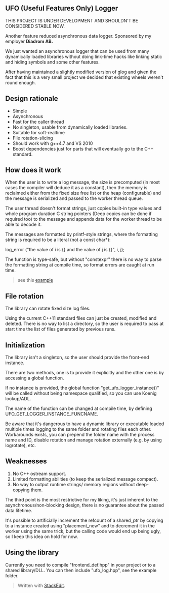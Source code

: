 

UFO (Useful Features Only) Logger
-----------
THIS PROJECT IS UNDER DEVELOPMENT AND SHOULDN'T BE CONSIDERED STABLE NOW.

Another feature reduced asynchronous data logger. Sponsored by my employer **Diadrom AB.**

We just wanted an asynchronous logger that can be used from many dynamically loaded libraries without doing link-time hacks like linking static and hiding symbols and some other features.

After having maintained a slightly modified version of glog and given the fact that this is a very small project we decided that existing wheels weren't round enough.

## Design rationale ##

 - Simple
 - Asynchronous
 - Fast for the caller thread
 - No singleton, usable from dynamically loaded libraries.
 - Suitable for soft-realtime
 - File rotation-slicing
 - Should work with g++4.7 and VS 2010
 - Boost dependencies just for parts that will eventually go to the C++ standard.

## How does it work ##

When the user is to write a log message, the size is precomputed (in most cases the compiler will deduce it as a constant), then the memory is reclaimed either from the fixed size free list or the heap (configurable) and the message is serialized and passed to the worker thread queue.

The user thread doesn't format strings, just copies built-in type values and whole program duration C string pointers (Deep copies can be done if required too) to the message and appends data for the worker thread to be able to decode it.

The messages are formatted by printf-style strings, where the formatting string is required to be a literal (not a const char*):

log_error ("the value of i is {} and the value of j is  {}", i, j);

The function is type-safe, but without "constexpr" there is no way to parse the formatting string at compile time, so format errors are caught at run time.

> see this [example](https://github.com/RafaGago/ufo-log/blob/master/example/overview.cpp)

## File rotation ##

The library can rotate fixed size log files.

Using the current C++11 standard files can just be created, modified and deleted. There is no way to list a directory, so the user is required to pass at start time the list of files generated by previous runs.

## Initialization ##

The library isn't a singleton, so the user should provide the front-end instance.

There are two methods, one is to provide it explicitly and the other one is by accessing a global function.

If no instance is provided, the global function "get_ufo_logger_instance()" will be called without being namespace qualified, so you can use Koenig lookup/ADL.

The name of the function can be changed at compile time, by defining UFO_GET_LOGGER_INSTANCE_FUNCNAME.

Be aware that it's dangerous to have a dynamic library or executable loaded multiple times logging to the same folder and rotating files each other. Workarounds exists, you can prepend the folder name with the process name and ID, disable rotation and manage rotation externally (e.g. by using logrotate), etc.

## Weaknesses ##

 1. No C++ ostream support.
 2. Limited formatting abilities (to keep the serialized message compact).
 3. No way to output runtime strings/ memory regions without deep-copying them.
 
The third point is the most restrictive for my liking, it's just inherent to the asynchronous/non-blocking design, there is no guarantee about the passed data lifetime.

It's possible to artificially increment the refcount of a shared_ptr by copying to a instance created using "placement_new" and to decrement it in the worker using the same trick, but the calling code would end up being ugly, so I keep this idea on hold for now.

## Using the library ##

Currently you need to compile "frontend_def.hpp" in your project or to a shared library/DLL. You can then include "ufo_log.hpp", see the example folder.

> Written with [StackEdit](https://stackedit.io/).


